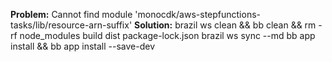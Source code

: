**Problem:**
Cannot find module 'monocdk/aws-stepfunctions-tasks/lib/resource-arn-suffix'
**Solution:**
brazil ws clean && bb clean && rm -rf node_modules build dist package-lock.json
brazil ws sync --md
bb app install && bb app install --save-dev